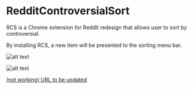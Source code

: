 # RedditControversialSort
RCS is a Chrome extension for Reddit redesign that allows user to sort by controversial.

By installing RCS, a new item will be presented to the sorting menu bar.

![alt text](https://i.imgur.com/wTD9QGz.png)

![alt text](https://i.imgur.com/tuCHM5k.png)

[(not working) URL to be updated](https://www.google.com)

